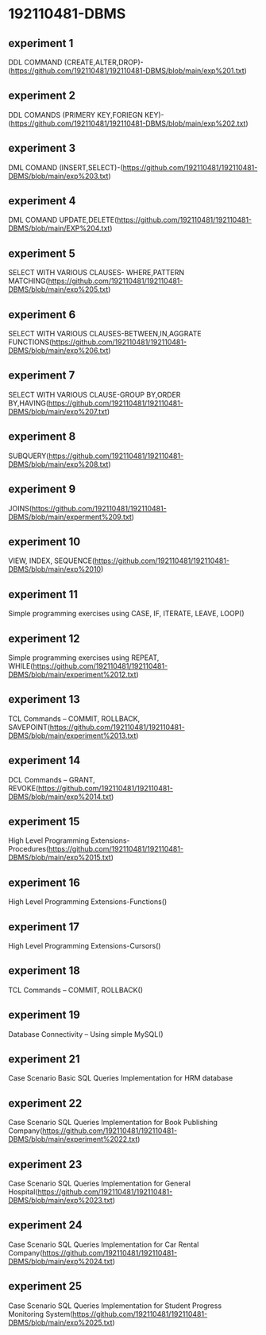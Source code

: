 # 192110481-DBMS
## experiment 1
DDL COMMAND (CREATE,ALTER,DROP)-(https://github.com/192110481/192110481-DBMS/blob/main/exp%201.txt)
## experiment 2
DDL COMANDS (PRIMERY KEY,FORIEGN KEY)-(https://github.com/192110481/192110481-DBMS/blob/main/exp%202.txt)
## experiment 3
DML COMAND (INSERT,SELECT)-(https://github.com/192110481/192110481-DBMS/blob/main/exp%203.txt)
## experiment 4
DML COMAND UPDATE,DELETE(https://github.com/192110481/192110481-DBMS/blob/main/EXP%204.txt)
## experiment 5
SELECT WITH VARIOUS CLAUSES- WHERE,PATTERN MATCHING(https://github.com/192110481/192110481-DBMS/blob/main/exp%205.txt)
## experiment 6
SELECT WITH VARIOUS CLAUSES-BETWEEN,IN,AGGRATE FUNCTIONS(https://github.com/192110481/192110481-DBMS/blob/main/exp%206.txt)
## experiment 7
 SELECT WITH VARIOUS CLAUSE-GROUP BY,ORDER BY,HAVING(https://github.com/192110481/192110481-DBMS/blob/main/exp%207.txt)
## experiment 8
SUBQUERY(https://github.com/192110481/192110481-DBMS/blob/main/exp%208.txt)
## experiment 9
JOINS(https://github.com/192110481/192110481-DBMS/blob/main/experment%209.txt)
## experiment 10
VIEW, INDEX, SEQUENCE(https://github.com/192110481/192110481-DBMS/blob/main/exp%2010)
## experiment 11
Simple programming  exercises using CASE, IF, ITERATE, LEAVE, LOOP()
## experiment 12
Simple programming  exercises using REPEAT, WHILE(https://github.com/192110481/192110481-DBMS/blob/main/experiment%2012.txt)
## experiment 13
TCL Commands – COMMIT, ROLLBACK, SAVEPOINT(https://github.com/192110481/192110481-DBMS/blob/main/experiment%2013.txt)
## experiment 14
DCL Commands – GRANT, REVOKE(https://github.com/192110481/192110481-DBMS/blob/main/exp%2014.txt)
## experiment 15
High Level Programming Extensions-Procedures(https://github.com/192110481/192110481-DBMS/blob/main/exp%2015.txt)
## experiment 16
High Level Programming Extensions-Functions()
## experiment 17
High Level Programming Extensions-Cursors()
## experiment 18
TCL Commands – COMMIT, ROLLBACK()
## experiment 19
Database Connectivity – Using simple MySQL()
## experiment 21
Case Scenario Basic SQL Queries Implementation for HRM database
## experiment 22
Case Scenario SQL Queries Implementation for Book Publishing Company(https://github.com/192110481/192110481-DBMS/blob/main/experiment%2022.txt)
## experiment 23
Case Scenario SQL Queries Implementation for General Hospital(https://github.com/192110481/192110481-DBMS/blob/main/exp%2023.txt)
## experiment 24
Case Scenario SQL Queries Implementation for Car Rental Company(https://github.com/192110481/192110481-DBMS/blob/main/exp%2024.txt)
## experiment 25
Case Scenario SQL Queries Implementation for Student Progress Monitoring System(https://github.com/192110481/192110481-DBMS/blob/main/exp%2025.txt)
